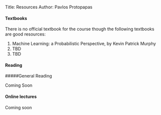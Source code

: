 Title: Resources
Author: Pavlos Protopapas

#### Textbooks

There is no official textbook for the course though the following textbooks are good resources:

1. Machine Learning: a Probabilistic Perspective, by Kevin Patrick Murphy 
2. TBD
3. TBD


#### Reading 

#####General Reading

Coming Soon

#### Online lectures

Coming soon
